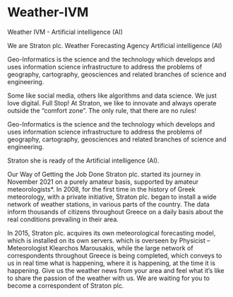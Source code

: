 # Weather-IVM
Weather IVM - Artificial intelligence (AI)

We are Straton plc.
Weather Forecasting Agency
Artificial intelligence (AI)

Geo-Informatics is the science and the technology which develops and uses information science infrastructure to address the problems of geography, cartography, geosciences and related branches of science and engineering.

Some like social media, others like algorithms and data science. We just love digital. Full Stop! At Straton, we like to innovate and always operate outside the “comfort zone”. The only rule, that there are no rules!

Geo-Informatics is the science and the technology which develops and uses information science infrastructure to address the problems of geography, cartography, geosciences and related branches of science and engineering.

Straton she is ready of the Artificial intelligence (AI).

Our Way of Getting the Job Done
Straton plc. started its journey in November 2021 on a purely amateur basis, supported by amateur meteorologists*. In 2008, for the first time in the history of Greek meteorology, with a private initiative, Straton plc. began to install a wide network of weather stations, in various parts of the country. The data inform thousands of citizens throughout Greece on a daily basis about the real conditions prevailing in their area.

In 2015, Straton plc. acquires its own meteorological forecasting model, which is installed on its own servers. which is overseen by Physicist – Meteorologist Klearchos Marousakis, while the large network of correspondents throughout Greece is being completed, which conveys to us in real time what is happening, where it is happening, at the time it is happening. Give us the weather news from your area and feel what it’s like to share the passion of the weather with us. We are waiting for you to become a correspondent of Straton plc.
